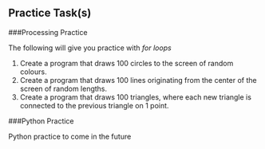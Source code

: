 Practice Task(s)
-------

###Processing Practice

The following will give you practice with _for loops_

1. Create a program that draws 100 circles to the screen of random colours.
2. Create a program that draws 100 lines originating from the center of the screen of random lengths.
3. Create a program that draws 100 triangles, where each new triangle is connected to the previous triangle on 1 point.

###Python Practice

Python practice to come in the future
